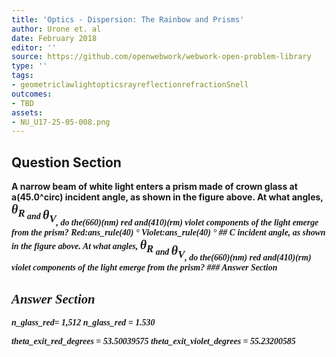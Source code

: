 ```yaml
---
title: 'Optics - Dispersion: The Rainbow and Prisms'
author: Urone et. al
date: February 2018
editor: ''
source: https://github.com/openwebwork/webwork-open-problem-library
type: ''
tags:
- geometriclawlightopticsrayreflectionrefractionSnell
outcomes:
- TBD
assets:
- NU_U17-25-05-008.png
---
```


## Question Section 

<b>
A narrow beam of white light enters a prism made of crown glass at a(45.0^circ) incident angle, as shown in the figure above. At what angles, <span style="font-family: 'Times'; font-size: 20px";><i>&theta;<i><sub>R<sub><span> and <span style="font-family: 'Times'; font-size: 20px";><i>&theta;<i><sub>V<sub><span>, do the(660)(nm) red and(410)(rm) violet components of the light emerge from the prism?
Red:ans_rule(40) &#176;
Violet:ans_rule(40) &#176;
## C
incident angle, as shown in the figure above. At what angles, <span style="font-family: 'Times'; font-size: 20px";><i>&theta;<i><sub>R<sub><span> and <span style="font-family: 'Times'; font-size: 20px";><i>&theta;<i><sub>V<sub><span>, do the(660)(nm) red and(410)(rm) violet components of the light emerge from the prism?
### Answer Section


## Answer Section

n_glass_red= 1,512
n_glass_red = 1.530

theta_exit_red_degrees = 53.50039575
theta_exit_violet_degrees = 55.23200585